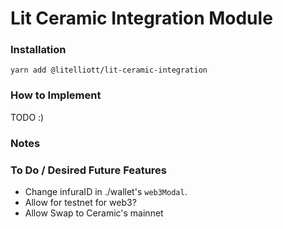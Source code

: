 # Lit Ceramic Integration Module

### Installation

`yarn add @litelliott/lit-ceramic-integration`

### How to Implement

TODO :)

### Notes

### To Do / Desired Future Features

- Change infuraID in ./wallet's `web3Modal`.
- Allow for testnet for web3?
- Allow Swap to Ceramic's mainnet
